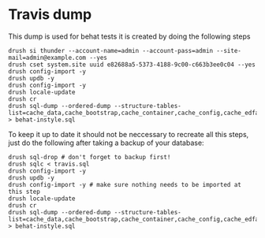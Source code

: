 # Travis dump
This dump is used for behat tests it is created by doing the following steps

    drush si thunder --account-name=admin --account-pass=admin --site-mail=admin@example.com --yes
    drush cset system.site uuid e82688a5-5373-4188-9c00-c663b3ee0c04 --yes
    drush config-import -y 
    drush updb -y
    drush config-import -y 
    drush locale-update
    drush cr
    drush sql-dump --ordered-dump --structure-tables-list=cache_data,cache_bootstrap,cache_container,cache_config,cache_edfault,cache_discovery,cache_dynamic_page_cache,cache_entity,cache_menu,cache_migrate,cache_render,cache_toolbar,cachetags,watchdog,sessions > behat-instyle.sql

To keep it up to date it should not be neccessary to recreate all this steps, just do the following after taking a backup of your database:

    drush sql-drop # don't forget to backup first!
    drush sqlc < travis.sql
    drush config-import -y
    drush updb -y
    drush config-import -y # make sure nothing needs to be imported at this step
    drush locale-update
    drush cr
    drush sql-dump --ordered-dump --structure-tables-list=cache_data,cache_bootstrap,cache_container,cache_config,cache_edfault,cache_discovery,cache_dynamic_page_cache,cache_entity,cache_menu,cache_migrate,cache_render,cache_toolbar,cachetags,watchdog,sessions > behat-instyle.sql 

